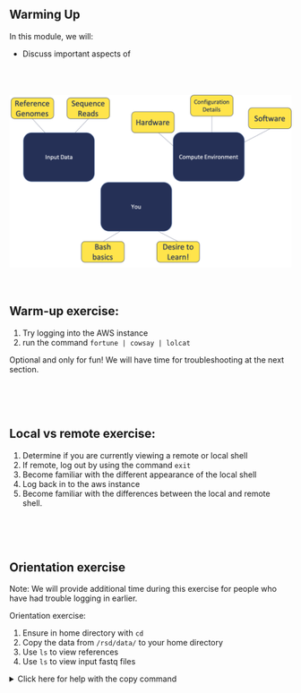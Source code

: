 ## Warming Up

In this module, we will:
* Discuss important aspects of

<br>
<br>
<br>
<img src="images/building-blocks.png" width="800" />
<br>
<br>
<br>

## Warm-up exercise:

1. Try logging into the AWS instance
2. run the command `fortune | cowsay | lolcat`

Optional and only for fun!
We will have time for troubleshooting at the next section.

<br>
<br>
<br>

## Local vs remote exercise:

1. Determine if you are currently viewing a remote or local shell
2. If remote, log out by using the command `exit`
3. Become familiar with the different appearance of the local shell
4. Log back in to the aws instance
5. Become familiar with the differences between the local and remote shell.

<br>
<br>
<br>

## Orientation exercise

Note: We will provide additional time during this exercise for people who have had trouble logging in earlier.

Orientation exercise:

1. Ensure in home directory with `cd`
2. Copy the data from `/rsd/data/` to your home directory
3. Use `ls` to view references
4. Use `ls` to view input fastq files

<details>
<summary>Click here for help with the copy command</summary>

If you had trouble logging in or feel left behind, don't worry.

You can use this command to copy the data into your home directory. ~~~ sh
cp -r /rsd/data ~/
~~~

Upon success, `ls ~/data/` will show:

```
reads    refs
```

</details>

<br>
<br>
<br>
<br>
<br>
<br>
<img src="images/building-blocks-checkmark.png" width="800" />
<br>
<br>
<br>
<br>
<br>
<br>
<br>
<br>
<br>
<br>
<br>
<br>
<br>
<br>
<br>
